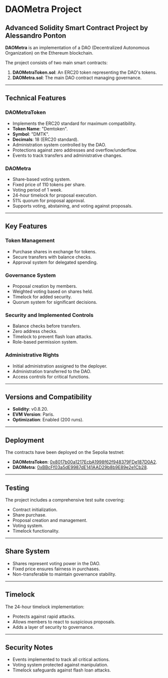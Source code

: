 # DAOMetra Project

## Advanced Solidity Smart Contract Project by Alessandro Ponton

**DAOMetra** is an implementation of a DAO (Decentralized Autonomous Organization) on the Ethereum blockchain.

The project consists of two main smart contracts:

1. **DAOMetraToken.sol**: An ERC20 token representing the DAO's tokens.
2. **DAOMetra.sol**: The main DAO contract managing governance.

---

## Technical Features

### DAOMetraToken

- Implements the ERC20 standard for maximum compatibility.
- **Token Name**: "Demtoken".
- **Symbol**: "DMTK".
- **Decimals**: 18 (ERC20 standard).
- Administration system controlled by the DAO.
- Protections against zero addresses and overflow/underflow.
- Events to track transfers and administrative changes.

### DAOMetra

- Share-based voting system.
- Fixed price of 110 tokens per share.
- Voting period of 1 week.
- 24-hour timelock for proposal execution.
- 51% quorum for proposal approval.
- Supports voting, abstaining, and voting against proposals.

---

## Key Features

### Token Management

- Purchase shares in exchange for tokens.
- Secure transfers with balance checks.
- Approval system for delegated spending.

### Governance System

- Proposal creation by members.
- Weighted voting based on shares held.
- Timelock for added security.
- Quorum system for significant decisions.

### Security and Implemented Controls

- Balance checks before transfers.
- Zero address checks.
- Timelock to prevent flash loan attacks.
- Role-based permission system.

### Administrative Rights

- Initial administration assigned to the deployer.
- Administration transferred to the DAO.
- Access controls for critical functions.

---

## Versions and Compatibility

- **Solidity**: v0.8.20.
- **EVM Version**: Paris.
- **Optimization**: Enabled (200 runs).

---

## Deployment

The contracts have been deployed on the Sepolia testnet:

- **DAOMetraToken**: [0x8017b00a1217EcbA1998f62f948379FDe187D0A2](https://sepolia.etherscan.io/address/0x8017b00a1217EcbA1998f62f948379FDe187D0A2#code).
- **DAOMetra**: [0xBBcFf03a5dE9987dE141AAD29b8b9E89e2e1Cb28](https://sepolia.etherscan.io/address/0xBBcFf03a5dE9987dE141AAD29b8b9E89e2e1Cb28#code).

---

## Testing

The project includes a comprehensive test suite covering:

- Contract initialization.
- Share purchase.
- Proposal creation and management.
- Voting system.
- Timelock functionality.

---

## Share System

- Shares represent voting power in the DAO.
- Fixed price ensures fairness in purchases.
- Non-transferable to maintain governance stability.

---

## Timelock

The 24-hour timelock implementation:

- Protects against rapid attacks.
- Allows members to react to suspicious proposals.
- Adds a layer of security to governance.

---

## Security Notes

- Events implemented to track all critical actions.
- Voting system protected against manipulation.
- Timelock safeguards against flash loan attacks.
